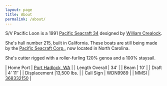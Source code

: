 ```yaml
---
layout: page
title: About
permalink: /about/
---
```


S/V Pacific Loon is a 1991 [Pacific Seacraft 34](https://sailboat.guide/pacific-seacraft/34/) designed by [William Crealock](https://en.wikipedia.org/wiki/W._I._B._Crealock).

She's hull number 215, built in California. These boats are still being made by the [Pacific Seacraft Corp.](http://www.pacificseacraft.com/html/ps34.html), now located in North Carolina. 
 
She's cutter rigged with a roller-furling 120% genoa and a 100% staysail.

| Home Port | [Port Hadlock, WA](https://marinas.com/view/marina/95c674_Port_Hadlock_Marina_Port_Hadlock_WA_United_States) |
| Length Overall | 34&prime; |
| Beam | 10&prime; |
| Draft | 4&prime; 11&Prime; |
| Displacement |13,500 lbs. |
| Call Sign | WDN9989 |
| MMSI | [368332150](https://www.marinetraffic.com/en/ais/details/ships/shipid:8032892/mmsi:368332150/imo:0/vessel:PACIFIC_LOON) |
